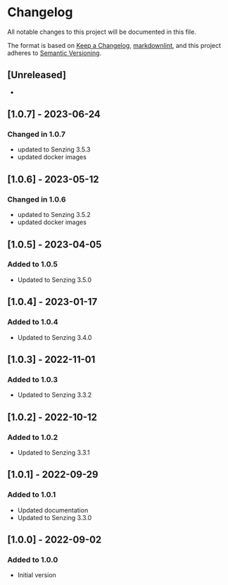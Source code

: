 # Changelog

All notable changes to this project will be documented in this file.

The format is based on [Keep a Changelog](https://keepachangelog.com/en/1.0.0/),
[markdownlint](https://dlaa.me/markdownlint/),
and this project adheres to [Semantic Versioning](https://semver.org/spec/v2.0.0.html).

## [Unreleased]

-

## [1.0.7] - 2023-06-24

### Changed in 1.0.7

- updated to Senzing 3.5.3
- updated docker images

## [1.0.6] - 2023-05-12

### Changed in 1.0.6

- updated to Senzing 3.5.2
- updated docker images

## [1.0.5] - 2023-04-05

### Added to 1.0.5

- Updated to Senzing 3.5.0

## [1.0.4] - 2023-01-17

### Added to 1.0.4

- Updated to Senzing 3.4.0

## [1.0.3] - 2022-11-01

### Added to 1.0.3

- Updated to Senzing 3.3.2

## [1.0.2] - 2022-10-12

### Added to 1.0.2

- Updated to Senzing 3.3.1

## [1.0.1] - 2022-09-29

### Added to 1.0.1

- Updated documentation
- Updated to Senzing 3.3.0

## [1.0.0] - 2022-09-02

### Added to 1.0.0

- Initial version
